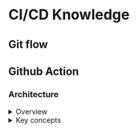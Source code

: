 # CI/CD Knowledge

## Git flow
## Github Action
### Architecture

<details>
  <summary>Overview</summary>
  <br/>
  
  ![github_action_architecture](images/github_architecture.png)
  
</details>

<details>
  <summary>Key concepts</summary>
  <br/>

  + **Workflow:**
  
  A workflow is a configurable automated process that consists of one or more jobs.
  
  + **Events:**

  Events are specific activities in a repository that trigger workflows.
  
  + **Step:**

  Steps are individual tasks within a job. They can run commands or actions (reusable extensions).

  + **Actions:**

  Actions are reusable units of code that perform specific tasks. They can be used within steps to simplify workflows.

  + **Jobs:**

  A job is a set of steps that run as part of your workflow. Recall that a step can run a task, a command, or an action.
  
  + **Runner:**

  A runner is a machine, either hosted by GitHub or self-hosted, that executes the jobs in a workflow.
  
</details>

